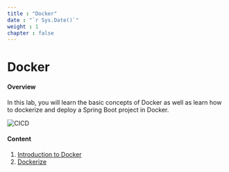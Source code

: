 ```yaml
---
title : "Docker"
date : "`r Sys.Date()`"
weight : 1
chapter : false
---
```


# Docker
#### Overview

In this lab, you will learn the basic concepts of Docker as well as learn how to dockerize and deploy a Spring Boot project in Docker.

![CICD](../images/1-Introduce/docker.png)

#### Content

1. [Introduction to Docker](1-introduce/)
2. [Dockerize](2-Dockerize/)
